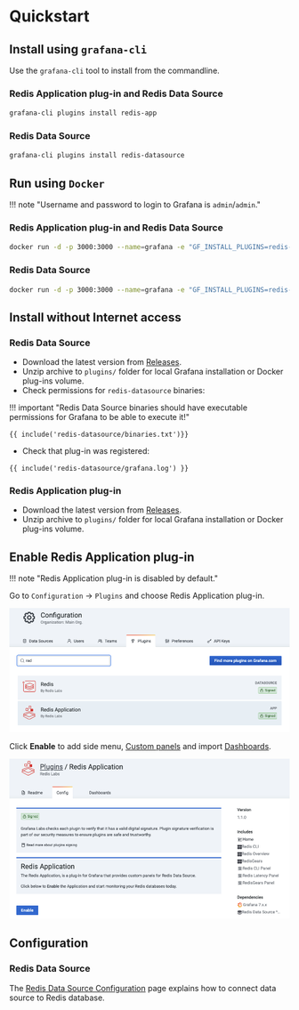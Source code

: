 # Quickstart

## Install using `grafana-cli`

Use the `grafana-cli` tool to install from the commandline.

### Redis Application plug-in and Redis Data Source

```bash
grafana-cli plugins install redis-app
```

### Redis Data Source

```bash
grafana-cli plugins install redis-datasource
```

## Run using `Docker`

!!! note "Username and password to login to Grafana is `admin`/`admin`."

### Redis Application plug-in and Redis Data Source

```bash
docker run -d -p 3000:3000 --name=grafana -e "GF_INSTALL_PLUGINS=redis-app" grafana/grafana
```

### Redis Data Source

```bash
docker run -d -p 3000:3000 --name=grafana -e "GF_INSTALL_PLUGINS=redis-datasource" grafana/grafana
```

## Install without Internet access

### Redis Data Source

- Download the latest version from [Releases](https://github.com/RedisGrafana/grafana-redis-datasource/releases).
- Unzip archive to `plugins/` folder for local Grafana installation or Docker plug-ins volume.
- Check permissions for `redis-datasource` binaries:

!!! important "Redis Data Source binaries should have executable permissions for Grafana to be able to execute it!"

```
{{ include('redis-datasource/binaries.txt')}}
```

- Check that plug-in was registered:

```
{{ include('redis-datasource/grafana.log') }}
```

### Redis Application plug-in

- Download the latest version from [Releases](https://github.com/RedisGrafana/grafana-redis-app/releases).
- Unzip archive to `plugins/` folder for local Grafana installation or Docker plug-ins volume.

## Enable Redis Application plug-in

!!! note "Redis Application plug-in is disabled by default."

Go to `Configuration` -> `Plugins` and choose Redis Application plug-in.

![Grafana plug-ins](images/grafana-plugins-app.png)

Click **Enable** to add side menu, [Custom panels](redis-app/panels.md) and import [Dashboards](redis-app/dashboards.md).

![Enable Redis Application plug-in](images/redis-app-enable.png)

## Configuration

### Redis Data Source

The [Redis Data Source Configuration](redis-datasource/configuration.md) page explains how to connect data source to Redis database.
